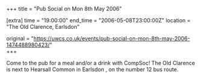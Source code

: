 +++
title = "Pub Social on Mon 8th May 2006"

[extra]
time = "19:00:00"
end_time = "2006-05-08T23:00:00Z"
location = "The Old Clarence, Earlsdon"

original = "https://uwcs.co.uk/events/pub-social-on-mon-8th-may-2006-1474488980423/"    
+++

Come to the pub for a meal and/or a drink with CompSoc\! The Old Clarence is next to Hearsall Common in Earlsdon , on the number 12 bus route.

